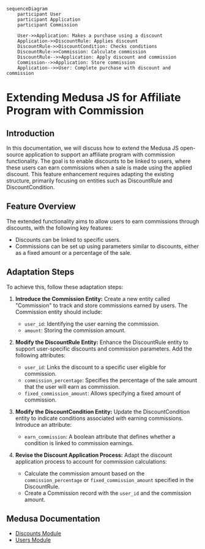 ```mermaid
sequenceDiagram
    participant User
    participant Application
    participant Commission

    User->>Application: Makes a purchase using a discount
    Application->>DiscountRule: Applies discount
    DiscountRule->>DiscountCondition: Checks conditions
    DiscountRule->>Commission: Calculate commission
    DiscountRule-->>Application: Apply discount and commission
    Commission-->>Application: Store commission
    Application-->>User: Complete purchase with discount and commission
```

# Extending Medusa JS for Affiliate Program with Commission

## Introduction

In this documentation, we will discuss how to extend the Medusa JS open-source application to support an affiliate program with commission functionality. The goal is to enable discounts to be linked to users, where these users can earn commissions when a sale is made using the applied discount. This feature enhancement requires adapting the existing structure, primarily focusing on entities such as DiscountRule and DiscountCondition.

## Feature Overview

The extended functionality aims to allow users to earn commissions through discounts, with the following key features:

* Discounts can be linked to specific users.
* Commissions can be set up using parameters similar to discounts, either as a fixed amount or a percentage of the sale.

## Adaptation Steps

To achieve this, follow these adaptation steps:

1. **Introduce the Commission Entity:** Create a new entity called "Commission" to track and store commissions earned by users. The Commission entity should include:
    
    * `user_id`: Identifying the user earning the commission.
    * `amount`: Storing the commission amount.
2. **Modify the DiscountRule Entity:** Enhance the DiscountRule entity to support user-specific discounts and commission parameters. Add the following attributes:
    
    * `user_id`: Links the discount to a specific user eligible for commission.
    * `commission_percentage`: Specifies the percentage of the sale amount that the user will earn as commission.
    * `fixed_commission_amount`: Allows specifying a fixed amount of commission.
3. **Modify the DiscountCondition Entity:** Update the DiscountCondition entity to indicate conditions associated with earning commissions. Introduce an attribute:
    
    * `earn_commission`: A boolean attribute that defines whether a condition is linked to commission earnings.
4. **Revise the Discount Application Process:** Adapt the discount application process to account for commission calculations:
    
    * Calculate the commission amount based on the `commission_percentage` or `fixed_commission_amount` specified in the DiscountRule.
    * Create a Commission record with the `user_id` and the commission amount.

## Medusa Documentation

* [Discounts Module](https://docs.medusajs.com/modules/discounts)
* [Users Module](https://docs.medusajs.com/modules/users)

